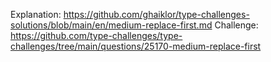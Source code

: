 Explanation: https://github.com/ghaiklor/type-challenges-solutions/blob/main/en/medium-replace-first.md
Challenge: https://github.com/type-challenges/type-challenges/tree/main/questions/25170-medium-replace-first